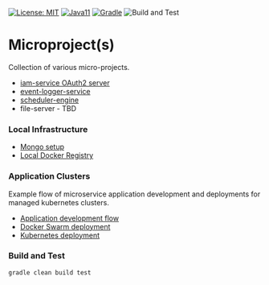 [![License: MIT](https://img.shields.io/badge/License-MIT-yellow.svg)](https://opensource.org/licenses/MIT)
[![Java11](https://img.shields.io/badge/java-11-blue)](https://img.shields.io/badge/java-11-blue)
[![Gradle](https://img.shields.io/badge/gradle-v6.5-blue)](https://img.shields.io/badge/gradle-v6.5-blue)
![Build and Test](https://github.com/jveverka/microproject/workflows/Build%20and%20Test/badge.svg)

# Microproject(s)
Collection of various micro-projects.

* [iam-service OAuth2 server](https://github.com/jveverka/iam-service)
* [event-logger-service](event-logger-service)
* [scheduler-engine](scheduler-service)
* file-server - TBD

### Local Infrastructure
* [Mongo setup](docs/local-infrastructure/mongo-setup.md)
* [Local Docker Registry](docs/local-infrastructure/local-docker-registry-setup.md)

### Application Clusters
Example flow of microservice application development and deployments for managed kubernetes clusters.
* [Application development flow](docs/app-development)
* [Docker Swarm deployment](docs/cluster-docker-swarm)
* [Kubernetes deployment](docs/cluster-kubernetes)

### Build and Test
```
gradle clean build test
```